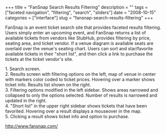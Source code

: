 +++
title = "FanSnap Search Results Filtering"
description = ""
tags = ["faceted navigation", "filtering", "search", "sliders"]
date = "2008-10-15"
categories = ["interface"]
slug = "fansnap-search-results-filtering"
+++


<p>FanSnap is an event ticket search site that provides faceted results filtering. Users simply enter an upcoming event, and FanSnap returns a list of available tickets from vendors like StubHub, provides filtering by price, seating area, and ticket vendor. If a venue diagram is available seats are overlaid over the venue's seating chart. Users can sort and star/favorite available tickets in their "short list", and then click a link to purchase the tickets at the ticket vendor's site.</p>
<div id="screens-full" class="clear"><div class="caption">1. Search screen.</div><div class="fullimg clear"><a href="http://media.konigi.com/interface/fansnap-search-filtering-1.png" class="group" rel="group" title="1. Search screen."><img src="http://media.konigi.com/interface/fansnap-search-filtering-1.png" alt="" class="img-responsive"></a></div></div><div id="screens-full" class="clear"><div class="caption">2. Results screen with filtering options on the left, map of venue in center with markers color coded to ticket prices. Hovering over a marker shows ticket info. Results list shown on the right.</div><div class="fullimg clear"><a href="http://media.konigi.com/interface/fansnap-search-filtering-2.png" class="group" rel="group" title="2. Results screen with filtering options on the left, map of venue in center with markers color code..."><img src="http://media.konigi.com/interface/fansnap-search-filtering-2.png" alt="" class="img-responsive"></a></div></div><div id="screens-full" class="clear"><div class="caption">3. Filtering options modified in the left sidebar. Shows areas narrowed and collapsed to only the options selected. Number of results is narrowed and updated in the right.</div><div class="fullimg clear"><a href="http://media.konigi.com/interface/fansnap-search-filtering-3.png" class="group" rel="group" title="3. Filtering options modified in the left sidebar. Shows areas narrowed and collapsed to only the op..."><img src="http://media.konigi.com/interface/fansnap-search-filtering-3.png" alt="" class="img-responsive"></a></div></div><div id="screens-full" class="clear"><div class="caption">4. &quot;Short list&quot; in the upper right sidebar shows tickets that have been favorited. Hovering over a result displays a mouseover in the map.</div><div class="fullimg clear"><a href="http://media.konigi.com/interface/fansnap-search-filtering-4.png" class="group" rel="group" title="4. &quot;Short list&quot; in the upper right sidebar shows tickets that have been favorited. Hoverin..."><img src="http://media.konigi.com/interface/fansnap-search-filtering-4.png" alt="" class="img-responsive"></a></div></div><div id="screens-full" class="clear"><div class="caption">5. Clicking a result shows ticket info and option to purchase.</div><div class="fullimg clear"><a href="http://media.konigi.com/interface/fansnap-search-filtering-5.png" class="group" rel="group" title="5. Clicking a result shows ticket info and option to purchase."><img src="http://media.konigi.com/interface/fansnap-search-filtering-5.png" alt="" class="img-responsive"></a></div></div>        
<p><a href="http://www.fansnap.com/">http://www.fansnap.com/</a></p>


